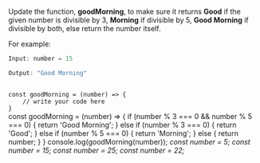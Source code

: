 Update the function, **goodMorning**, to make sure it returns **Good** if the given number is divisible by 3, **Morning** if divisible by 5, **Good Morning** if divisible by both, else return the number itself.

For example:
```js
Input: number = 15

Output: "Good Morning"
```
<codeblock language="javascript" type="exercise" testMode="multipleInput">
<code>
const goodMorning = (number) => {
    // write your code here
}
</code>

<solution>
const goodMorning = (number) => {
  if (number % 3 === 0 && number % 5 === 0) {
    return 'Good Morning';
  } else if (number % 3 === 0) {
    return 'Good';
  } else if (number % 5 === 0) {
    return 'Morning';
  } else {
    return number;
  }
}
</solution>
<testcases>
<caller>
console.log(goodMorning(number));
</caller>
<testcase>
<i>
const number = 5;
</i>
</testcase>
<testcase>
<i>
const number = 15;
</i>
</testcase>
<testcase>
<i>
const number = 25;
</i>
</testcase>
<testcase>
<i>
const number = 22;
</i>
</testcase>
</testcases>
</codeblock>
